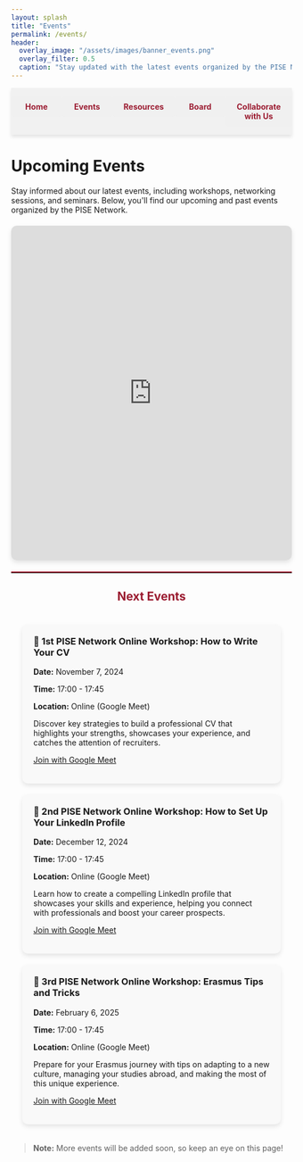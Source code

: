 ```yaml
---
layout: splash
title: "Events"
permalink: /events/
header:
  overlay_image: "/assets/images/banner_events.png"
  overlay_filter: 0.5
  caption: "Stay updated with the latest events organized by the PISE Network"
---
```


<nav class="custom-nav">
  <ul>
    <li><a href="{{ site.baseurl }}/">Home</a></li>
    <li><a href="{{ site.baseurl }}/events/">Events</a></li>
    <li><a href="{{ site.baseurl }}/editorial/">Resources</a></li>
    <li><a href="{{ site.baseurl }}/board/">Board</a></li>
    <li><a href="{{ site.baseurl }}/collaborate/">Collaborate with Us</a></li>
  </ul>
</nav>
<div style="margin-top: 20px;"></div>

<style>
  .custom-nav {
    display: flex;
    justify-content: space-evenly;
    align-items: center;
    width: 100%;
    position: sticky;
    top: 0;
    background-color: rgba(240, 240, 240, 0.9);
    padding: 15px 0;
    box-shadow: 0px 4px 6px rgba(0, 0, 0, 0.1);
    z-index: 10;
  }
  .custom-nav ul {
    display: flex;
    width: 100%;
    list-style: none;
    margin: 0;
    padding: 0;
  }
  .custom-nav li {
    flex: 1;
    text-align: center;
  }
  .custom-nav a {
    display: block;
    color: #9b1c31;
    background-color: rgba(240, 240, 240, 0.9);
    text-decoration: none;
    padding: 10px 20px;
    margin: 0;
    border-radius: 5px;
    font-weight: bold;
    transition: background-color 0.3s, transform 0.2s;
  }
  .custom-nav a:hover {
    background-color: #e3c8c1;
    transform: scale(1.05);
  }
</style>

# Upcoming Events
Stay informed about our latest events, including workshops, networking sessions, and seminars. Below, you'll find our upcoming and past events organized by the PISE Network.

<div class="calendar-container">
  <iframe src="https://calendar.google.com/calendar/embed?src=5bafd044d7d4022a0eb80ea3694717d3eff047c74b0a39783caaa43efdd20597@group.calendar.google.com&ctz=Europe/Rome" style="border: 0; width: 100%; height: 600px;" frameborder="0" scrolling="no"></iframe>
</div>

<hr style="border: none; border-top: 2px solid #9b1c31; margin: 20px 0;">
<h2 style="text-align: center; color: #9b1c31;">Next Events</h2>

<div class="event-list">
  <div class="event">
    <h3>📅 1st PISE Network Online Workshop: How to Write Your CV</h3>
    <p><strong>Date:</strong> November 7, 2024</p>
    <p><strong>Time:</strong> 17:00 - 17:45</p>
    <p><strong>Location:</strong> Online (Google Meet)</p>
    <p>Discover key strategies to build a professional CV that highlights your strengths, showcases your experience, and catches the attention of recruiters.</p>
    <p><a href="https://meet.google.com/kvw-udxm-wib" target="_blank">Join with Google Meet</a></p>
  </div>

  <div class="event">
    <h3>📅 2nd PISE Network Online Workshop: How to Set Up Your LinkedIn Profile</h3>
    <p><strong>Date:</strong> December 12, 2024</p>
    <p><strong>Time:</strong> 17:00 - 17:45</p>
    <p><strong>Location:</strong> Online (Google Meet)</p>
    <p>Learn how to create a compelling LinkedIn profile that showcases your skills and experience, helping you connect with professionals and boost your career prospects.</p>
    <p><a href="https://meet.google.com/kvw-udxm-wib" target="_blank">Join with Google Meet</a></p>
  </div>

  <div class="event">
    <h3>📅 3rd PISE Network Online Workshop: Erasmus Tips and Tricks</h3>
    <p><strong>Date:</strong> February 6, 2025</p>
    <p><strong>Time:</strong> 17:00 - 17:45</p>
    <p><strong>Location:</strong> Online (Google Meet)</p>
    <p>Prepare for your Erasmus journey with tips on adapting to a new culture, managing your studies abroad, and making the most of this unique experience.</p>
    <p><a href="https://meet.google.com/kvw-udxm-wib" target="_blank">Join with Google Meet</a></p>
  </div>
</div>

> **Note:** More events will be added soon, so keep an eye on this page!

<style>
  .event-list {
    display: flex;
    flex-direction: column;
    gap: 20px;
    padding: 20px;
  }
  .event {
    background-color: #f9f9f9;
    padding: 20px;
    border-radius: 10px;
    box-shadow: 0 4px 8px rgba(0, 0, 0, 0.1);
  }
  .event h3 {
    margin-top: 0;
  }
  .calendar-container {
    margin: 20px 0;
    box-shadow: 0 4px 8px rgba(0, 0, 0, 0.1);
    border-radius: 10px;
    overflow: hidden;
  }
  .add-to-calendar {
    text-align: center;
    margin: 20px 0;
  }
  .add-calendar-button {
    background-color: #9b1c31;
    color: #fff;
    border: none;
    padding: 15px;
    font-size: 1em;
    cursor: pointer;
    border-radius: 5px;
    transition: background-color 0.3s, transform 0.3s;
  }
  .add-calendar-button:hover {
    background-color: #e3c8c1;
    transform: scale(1.1);
  }
</style>
